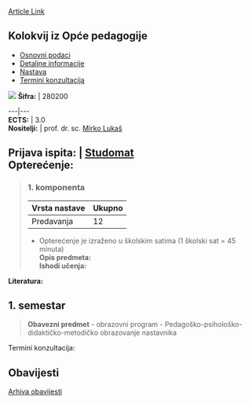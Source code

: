 [Article Link](https://www.fhs.hr/predmet/kiop)

## Kolokvij iz Opće pedagogije
  * [Osnovni podaci](https://www.fhs.hr/predmet/kiop#v1id-904932_108182_1_0 "Osnovni podaci")
  * [Detaljne informacije](https://www.fhs.hr/predmet/kiop#v1id-904932_108182_1_1 "Detaljne informacije")
  * [Nastava](https://www.fhs.hr/predmet/kiop#v1id-904932_108182_1_2 "Nastava")
  * [Termini konzultacija](https://www.fhs.hr/predmet/kiop#v1id-904932_108182_1_3 "Termini konzultacija")


[![](https://www.fhs.hr/img/flags/gif/hr.gif)](https://www.fhs.hr/predmet/kiop)
**Šifra:** |  280200  
  
---|---  
**ECTS:** |  3.0   
**Nositelji:** |  prof. dr. sc. [Mirko Lukaš](https://www.fhs.hr/djelatnik/mirko.lukas)   
  
**Prijava ispita:** |  [Studomat](http://www.isvu.hr/studomat)  
**Opterećenje:**  
---  
> ### 1. komponenta
> | Vrsta nastave | Ukupno  
> ---|---  
> Predavanja | 12  
> * Opterećenje je izraženo u školskim satima (1 školski sat = 45 minuta)   
**Opis predmeta:**  
> **Ishodi učenja:**  

  
**Literatura:**  

  
**1. semestar**  
---  
> **Obavezni predmet** - obrazovni program - Pedagoško-psihološko-didaktičko-metodičko obrazovanje nastavnika  
>   
Termini konzultacija: 


## Obavijesti
[Arhiva obavijesti](https://www.fhs.hr/predmet/kiop?@=21sqa#news_132203 "Arhiva obavijesti")
